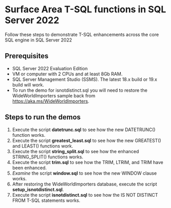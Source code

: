 # Surface Area T-SQL functions in SQL Server 2022

Follow these steps to demonstrate T-SQL enhancements across the core SQL engine in SQL Server 2022

## Prerequisites

- SQL Server 2022 Evaluation Edition
- VM or computer with 2 CPUs and at least 8Gb RAM.
- SQL Server Management Studio (SSMS). The latest 18.x build or 19.x build will work.
- To run the demo for isnotdistinct.sql you will need to restore the WideWorldImporters sample back from https://aka.ms/WideWorldImporters.

##  Steps to run the demos

1. Execute the script **datetrunc.sql** to see how the new DATETRUNC() function works.
1. Execute the script **greatest_least.sql** to see how the new GREATEST() and LEAST() functions work.
1. Execute the script **string_split.sql** to see how the enhanced STRING_SPLIT() functions works.
1. Execute the script **trim.sql** to see how the TRIM, LTRIM, and TRIM have been enhanced.
1. *Examine* the script **window.sql** to see how the new WINDOW clause works.
1. After restoring the WideWorldImporters database, execute the script **setup_isnotdistinct.sql**.
1. Execute the script **isnotdistinct.sql** to see how the IS NOT DISTINCT FROM T-SQL statements works.